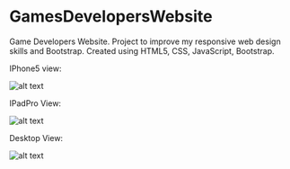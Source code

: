 # GamesDevelopersWebsite
Game Developers Website. Project to improve my responsive web design skills and Bootstrap. Created using HTML5, CSS, JavaScript, Bootstrap.

IPhone5 view:

![alt text](https://raw.githubusercontent.com/Arthurgt/GamesDevelopersWebsite/master/img/github/GitHub1.png)

IPadPro View:

![alt text](https://raw.githubusercontent.com/Arthurgt/GamesDevelopersWebsite/master/img/github/GitHub2.png)

Desktop View:

![alt text](https://raw.githubusercontent.com/Arthurgt/GamesDevelopersWebsite/master/img/github/GitHub3.png)
